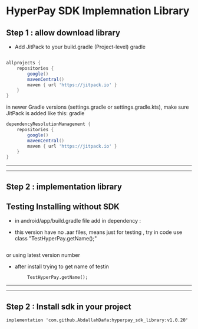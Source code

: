 # HyperPay SDK Implemnation Library

## Step 1 : allow download library 

* Add JitPack to your build.gradle (Project-level)
gradle
 
```groovy

allprojects {
    repositories {
        google()
        mavenCentral()
        maven { url 'https://jitpack.io' }
    }
}
```
in newer Gradle versions (settings.gradle or settings.gradle.kts), make sure JitPack is added like this:
gradle

```groovy
dependencyResolutionManagement {
    repositories {
        google()
        mavenCentral()
        maven { url 'https://jitpack.io' }
    }
} 

```

----

----

## Step 2 : implementation library 

## Testing Installing without SDK 
* in android/app/build.gradle file add in dependency : 

* this version have no .aar files, means just for testing , try in code use class "TestHyperPay.getName();"
```

```
or using latest version number 

* after install trying to get name of testin
```
        TestHyperPay.getName();
```


-----

-----

## Step 2 : Install sdk in your project

```
implementation 'com.github.AbdallahDafa:hyperpay_sdk_library:v1.0.20'

```